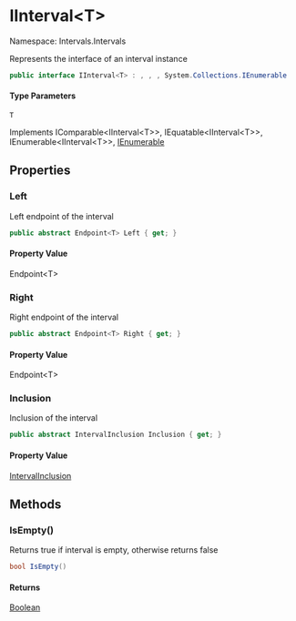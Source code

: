 # IInterval&lt;T&gt;

Namespace: Intervals.Intervals

Represents the interface of an interval instance

```csharp
public interface IInterval<T> : , , , System.Collections.IEnumerable
```

#### Type Parameters

`T`<br>

Implements IComparable&lt;IInterval&lt;T&gt;&gt;, IEquatable&lt;IInterval&lt;T&gt;&gt;, IEnumerable&lt;IInterval&lt;T&gt;&gt;, [IEnumerable](https://docs.microsoft.com/en-us/dotnet/api/system.collections.ienumerable)

## Properties

### **Left**

Left endpoint of the interval

```csharp
public abstract Endpoint<T> Left { get; }
```

#### Property Value

Endpoint&lt;T&gt;<br>

### **Right**

Right endpoint of the interval

```csharp
public abstract Endpoint<T> Right { get; }
```

#### Property Value

Endpoint&lt;T&gt;<br>

### **Inclusion**

Inclusion of the interval

```csharp
public abstract IntervalInclusion Inclusion { get; }
```

#### Property Value

[IntervalInclusion](./intervals.intervals.intervalinclusion.md)<br>

## Methods

### **IsEmpty()**

Returns true if interval is empty, otherwise returns false

```csharp
bool IsEmpty()
```

#### Returns

[Boolean](https://docs.microsoft.com/en-us/dotnet/api/system.boolean)<br>
